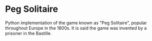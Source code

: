 # Peg Solitaire
Python implementation of the game known as "Peg Solitaire", popular throughout Europe in the 1800s. It is said the game was invented by a prisoner in the Bastille.
